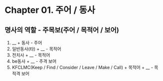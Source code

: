 # Chapter 01. 주어 / 동사

## 명사의 역할 - 주목보(주어 / 목적어 / 보어)
1. __ + 동사 - 주어
2. 일반동사(타) + __ - 목적어
3. 전치사 + __ - 목적어
4. be동사 + __ - 주격 보어
5. KFCLMC(Keep / Find / Consider / Leave / Make / Call) + 목적어 + __ - 목적격 보어
